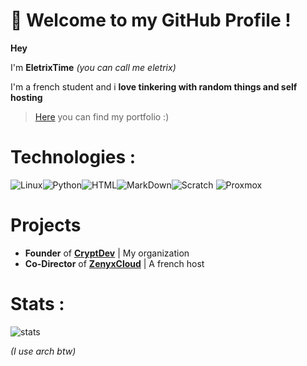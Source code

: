 # 👋 Welcome to my GitHub Profile !

**Hey**

I'm **EletrixTime** *(you can call me eletrix)*

I'm a french student and i **love tinkering with random things and self hosting**


> [Here](https://eletrix.fr) you can find my portfolio :)


# Technologies :
<img alt="Linux" src="https://img.shields.io/badge/-Linux-informational?style=for-the-badge&logo=linux&logoColor=white&color=FCC624" /><img alt="Python" src="https://img.shields.io/badge/Python-3776AB?style=for-the-badge&logo=python&logoColor=white"><img alt="HTML" src="https://img.shields.io/badge/-HTML-informational?style=for-the-badge&logo=html5&logoColor=white&color=E34F26" /><img alt="MarkDown" src="https://img.shields.io/badge/Markdown-000000?style=for-the-badge&logo=markdown&logoColor=white"><img alt="Scratch" src="https://img.shields.io/badge/-Scratch-informational?style=for-the-badge&logo=scratch&logoColor=white&color=FCC624" /> <img alt="Proxmox" src="https://img.shields.io/badge/-ProxmoxVE?style=for-the-badge&logo=proxmox&logoColor=white">

# Projects

- **Founder** of  [**CryptDev**](https://cryptdev.fr) | My organization
- **Co-Director** of [**ZenyxCloud**](https://zenyx.eu) | A french host

# Stats :

![stats](https://github-readme-stats.vercel.app/api?username=eletrixtime&count_private=true&show_icons=true&theme=highcontrast)

*(I use arch btw)*
